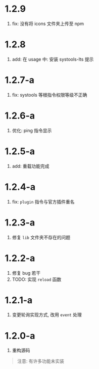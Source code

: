 # 1.2.9
1. fix: 没有将 icons 文件夹上传至 npm 

# 1.2.8
1. add: 在 usage 中: 安装 systools-lts 提示

# 1.2.7-a
1. fix: systools 等根指令权限等级不正确

# 1.2.6-a
1. 优化: ping 指令显示

# 1.2.5-a
1. add: 重载功能完成

# 1.2.4-a
1. fix: `plugin` 指令与官方插件重名

# 1.2.3-a
1. 修复 `lib` 文件夹不存在的问题

# 1.2.2-a
1. 修复 bug 若干
2. TODO: 实现 `reload` 函数

# 1.2.1-a
1. 变更轮询实现方式, 改用 `event` 处理

# 1.2.0-a
1. 重构源码
> 注意: 有许多功能未实装
